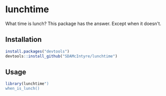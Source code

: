 # lunchtime
 What time is lunch? This package has the answer. Except when it doesn't. 
 
## Installation 

```R
install.packages("devtools")
devtools::install_github("SDAMcIntyre/lunchtime")
```

## Usage

```R
library(lunchtime")
when_is_lunch()
```
